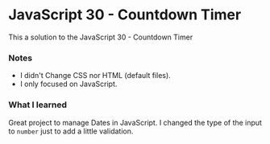# JavaScript 30 - Countdown Timer

This a solution to the JavaScript 30 - Countdown Timer


### Notes

- I didn't Change CSS nor HTML (default files).
- I only focused on JavaScript.

### What I learned

Great project to manage Dates in JavaScript. I changed the type of the input to ```number``` just to add a little validation.